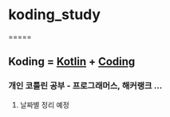 # koding_study
=====
## **Koding** = <u>Kotlin</u> + <u>Coding</u>

### 개인 코틀린 공부 - 프로그래머스, 해커랭크 ...

1. 날짜별 정리 예정
